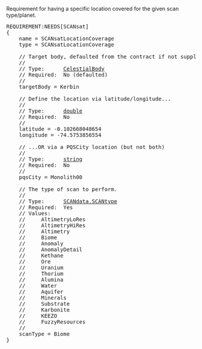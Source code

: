 Requirement for having a specific location covered for the given scan type/planet.

<pre>
REQUIREMENT:NEEDS[SCANsat]
{
    name = SCANsatLocationCoverage
    type = SCANsatLocationCoverage

    // Target body, defaulted from the contract if not supplied.
    //
    // Type:      <a href="CelestialBody-Type">CelestialBody</a>
    // Required:  No (defaulted)
    //
    targetBody = Kerbin

    // Define the location via latitude/longitude...
    //
    // Type:      <a href="Numeric-Type">double</a>
    // Required:  No
    //
    latitude = -0.102668048654
    longitude = -74.5753856554

    // ...OR via a PQSCity location (but not both)
    //
    // Type:      <a href="String-Type">string</a>
    // Required:  No
    //
    pqsCity = Monolith00

    // The type of scan to perform.
    //
    // Type:      <a href="Enumeration-Type">SCANdata.SCANtype</a>
    // Required:  Yes
    // Values:
    //     AltimetryLoRes
    //     AltimetryHiRes
    //     Altimetry
    //     Biome
    //     Anomaly
    //     AnomalyDetail
    //     Kethane
    //     Ore
    //     Uranium
    //     Thorium
    //     Alumina
    //     Water
    //     Aquifer
    //     Minerals
    //     Substrate
    //     Karbonite
    //     KEEZO
    //     FuzzyResources
    //
    scanType = Biome
}
</pre>
